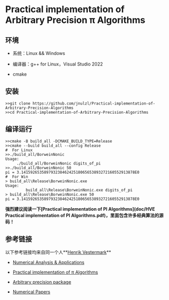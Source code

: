 # Practical implementation of Arbitrary Precision π Algorithms

## 环境

- 系统：Linux && Windows

- 编译器：g++ for Linux，Visual Studio 2022

- cmake

## 安装

```shell
>>git clone https://github.com/jnulzl/Practical-implementation-of-Arbitrary-Precision-Algorithms
>>cd Practical-implementation-of-Arbitrary-Precision-Algorithms
```

## 编译运行

```shell
>>cmake -B build_all -DCMAKE_BUILD_TYPE=Release
>>cmake --build build_all --config Release
#  For Linux
>>./build_all/BorweinNonic 
Usage:
	 ./build_all/BorweinNonic digits_of_pi
>>./build_all/BorweinNonic 50 
pi = 3.14159265358979323846242518065653893272160552913878E0
#  For Win
> build_all\Release\BorweinNonic.exe
Usage:
         build_all\Release\BorweinNonic.exe digits_of_pi
> build_all\Release\BorweinNonic.exe 50
pi = 3.14159265358979323846242518065653893272160552913878E0
```

**强烈建议阅读一下[Practical implementation of PI Algorithms](doc/HVE Practical implementation of PI Algorithms.pdf)，里面包含许多经典算法的源码！**


## 参考链接

以下参考链接均来自同一个人**[Henrik Vestermark](https://scholar.google.com/citations?user=A37RUQcAAAAJ&hl=da)**

- [Numerical Analysis & Applications](http://www.hvks.com)

- [Practical implementation of π Algorithms ](http://www.hvks.com/Numerical/Downloads/HVE%20Practical%20implementation%20of%20PI%20Algorithms.pdf)

- [Arbitrary precision package](http://www.hvks.com/Numerical/arbitrary_precision.html)

- [Numerical Papers](http://www.hvks.com/Numerical/papers.html)